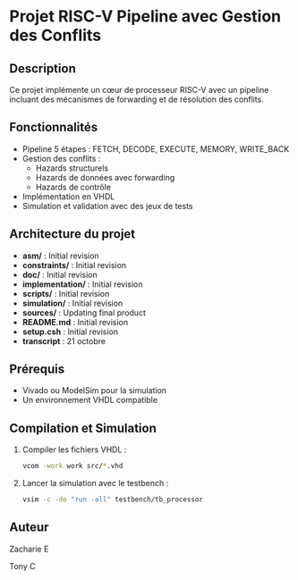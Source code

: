 # Projet RISC-V Pipeline avec Gestion des Conflits

## Description

Ce projet implémente un cœur de processeur RISC-V avec un pipeline incluant des mécanismes de forwarding et de résolution des conflits.

## Fonctionnalités

- Pipeline 5 étapes : FETCH, DECODE, EXECUTE, MEMORY, WRITE_BACK
- Gestion des conflits :
  - Hazards structurels
  - Hazards de données avec forwarding
  - Hazards de contrôle
- Implémentation en VHDL
- Simulation et validation avec des jeux de tests

## Architecture du projet

- **asm/** : Initial revision
- **constraints/** : Initial revision
- **doc/** : Initial revision
- **implementation/** : Initial revision
- **scripts/** : Initial revision
- **simulation/** : Initial revision
- **sources/** : Updating final product
- **README.md** : Initial revision
- **setup.csh** : Initial revision
- **transcript** : 21 octobre

## Prérequis

- Vivado ou ModelSim pour la simulation
- Un environnement VHDL compatible

## Compilation et Simulation

1. Compiler les fichiers VHDL :
   ```bash
   vcom -work work src/*.vhd
   ```
2. Lancer la simulation avec le testbench :
   ```bash
   vsim -c -do "run -all" testbench/tb_processor
   ```

## Auteur

Zacharie E

Tony C

